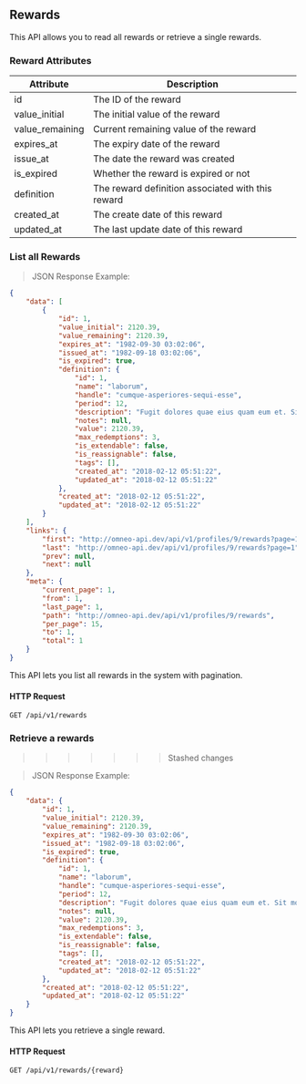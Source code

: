 ## Rewards

This API allows you to read all rewards or retrieve a single rewards.

### Reward Attributes

| Attribute            | Description                                       |
|----------------------|---------------------------------------------------|
| id                   | The ID of the reward                              |
| value_initial        | The initial value of the reward                   |
| value_remaining      | Current remaining value of the reward             |
| expires_at           | The expiry date of the reward                     |
| issue_at             | The date the reward was created                   |
| is_expired           | Whether the reward is expired or not              |
| definition           | The reward definition associated with this reward |
| created_at           | The create date of this reward                    |
| updated_at           | The last update date of this reward               |




### List all Rewards

> JSON Response Example:
                
```json
{
    "data": [
        {
            "id": 1,
            "value_initial": 2120.39,
            "value_remaining": 2120.39,
            "expires_at": "1982-09-30 03:02:06",
            "issued_at": "1982-09-18 03:02:06",
            "is_expired": true,
            "definition": {
                "id": 1,
                "name": "laborum",
                "handle": "cumque-asperiores-sequi-esse",
                "period": 12,
                "description": "Fugit dolores quae eius quam eum et. Sit modi quis cumque aut. Consectetur id in dolorem quod quod omnis.",
                "notes": null,
                "value": 2120.39,
                "max_redemptions": 3,
                "is_extendable": false,
                "is_reassignable": false,
                "tags": [],
                "created_at": "2018-02-12 05:51:22",
                "updated_at": "2018-02-12 05:51:22"
            },
            "created_at": "2018-02-12 05:51:22",
            "updated_at": "2018-02-12 05:51:22"
        }
    ],
    "links": {
        "first": "http://omneo-api.dev/api/v1/profiles/9/rewards?page=1",
        "last": "http://omneo-api.dev/api/v1/profiles/9/rewards?page=1",
        "prev": null,
        "next": null
    },
    "meta": {
        "current_page": 1,
        "from": 1,
        "last_page": 1,
        "path": "http://omneo-api.dev/api/v1/profiles/9/rewards",
        "per_page": 15,
        "to": 1,
        "total": 1
    }
}
```

This API lets you list all rewards in the system with pagination.

#### HTTP Request

`GET /api/v1/rewards`

### Retrieve a rewards
>>>>>>> Stashed changes

> JSON Response Example:
                
```json
{
    "data": {
        "id": 1,
        "value_initial": 2120.39,
        "value_remaining": 2120.39,
        "expires_at": "1982-09-30 03:02:06",
        "issued_at": "1982-09-18 03:02:06",
        "is_expired": true,
        "definition": {
            "id": 1,
            "name": "laborum",
            "handle": "cumque-asperiores-sequi-esse",
            "period": 12,
            "description": "Fugit dolores quae eius quam eum et. Sit modi quis cumque aut. Consectetur id in dolorem quod quod omnis.",
            "notes": null,
            "value": 2120.39,
            "max_redemptions": 3,
            "is_extendable": false,
            "is_reassignable": false,
            "tags": [],
            "created_at": "2018-02-12 05:51:22",
            "updated_at": "2018-02-12 05:51:22"
        },
        "created_at": "2018-02-12 05:51:22",
        "updated_at": "2018-02-12 05:51:22"
    }
}
```

This API lets you retrieve a single reward.

#### HTTP Request

`GET /api/v1/rewards/{reward}`
